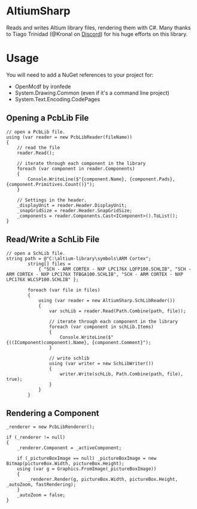 # AltiumSharp
Reads and writes Altium library files, rendering them with C#. Many thanks to Tiago Trinidad (@Kronal on [Discord](https://discord.gg/MEQ5Xe5)) for his huge efforts on this library.

# Usage
You will need to add a NuGet references to your project for:
* OpenMcdf by ironfede
* System.Drawing.Common (even if it's a command line project)
* System.Text.Encoding.CodePages

## Opening a PcbLib File
    // open a PcbLib file.
    using (var reader = new PcbLibReader(fileName))
    {
	    // read the file
        reader.Read();
    
	    // iterate through each component in the library
        foreach (var component in reader.Components)
        {
            Console.WriteLine($"{component.Name}, {component.Pads}, {component.Primitives.Count()}");
        }
    
	    // Settings in the header.
        _displayUnit = reader.Header.DisplayUnit;
        _snapGridSize = reader.Header.SnapGridSize;
        _components = reader.Components.Cast<IComponent>().ToList();
    }

## Read/Write a SchLib File
	// open a SchLib file.
	string path = @"C:\altium-library\symbols\ARM Cortex";
            string[] files =
                { "SCH - ARM CORTEX - NXP LPC176X LQFP100.SCHLIB", "SCH - ARM CORTEX - NXP LPC176X TFBGA100.SCHLIB", "SCH - ARM CORTEX - NXP LPC176X WLCSP100.SCHLIB" };

            foreach (var file in files)
            {
                using (var reader = new AltiumSharp.SchLibReader())
                {
                    var schLib = reader.Read(Path.Combine(path, file));

                    // iterate through each component in the library
                    foreach (var component in schLib.Items)
                    {
                        Console.WriteLine($"{((IComponent)component).Name}, {component.Comment}");
                    }

                    // write schlib
                    using (var writer = new SchLibWriter())
                    {
                        writer.Write(schLib, Path.Combine(path, file), true);
                    }
                }
            }

## Rendering a Component

	_renderer = new PcbLibRenderer();
	
    if (_renderer != null)
    {
        _renderer.Component = _activeComponent;
        
        if (_pictureBoxImage == null) _pictureBoxImage = new Bitmap(pictureBox.Width, pictureBox.Height);
        using (var g = Graphics.FromImage(_pictureBoxImage))
        {
            _renderer.Render(g, pictureBox.Width, pictureBox.Height, _autoZoom, fastRendering);
        }
        _autoZoom = false;
    }
